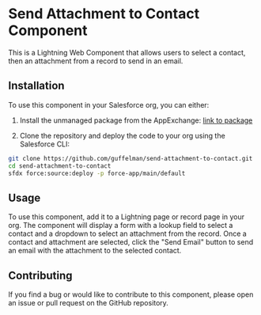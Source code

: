 # Send Attachment to Contact Component

This is a Lightning Web Component that allows users to select a contact, then an attachment from a record to send in an email.

## Installation

To use this component in your Salesforce org, you can either:

1. Install the unmanaged package from the AppExchange: [link to package]()

2. Clone the repository and deploy the code to your org using the Salesforce CLI:

```sh
git clone https://github.com/guffelman/send-attachment-to-contact.git
cd send-attachment-to-contact
sfdx force:source:deploy -p force-app/main/default
```

## Usage

To use this component, add it to a Lightning page or record page in your org. The component will display a form with a lookup field to select a contact and a dropdown to select an attachment from the record. Once a contact and attachment are selected, click the "Send Email" button to send an email with the attachment to the selected contact.

## Contributing

If you find a bug or would like to contribute to this component, please open an issue or pull request on the GitHub repository.
